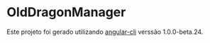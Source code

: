 # OldDragonManager

Este projeto foi gerado utilizando [angular-cli](https://github.com/angular/angular-cli) verssão 1.0.0-beta.24.
